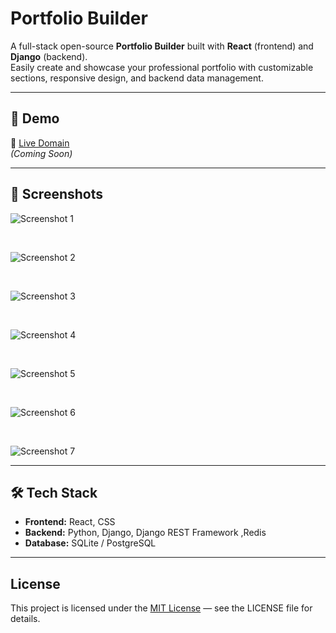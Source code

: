 # Portfolio Builder

A full-stack open-source **Portfolio Builder** built with **React** (frontend) and **Django** (backend).  
Easily create and showcase your professional portfolio with customizable sections, responsive design, and backend data management.

---

## 🚀 Demo
🔗 [Live Domain](https://your-domain.com)  
*(Coming Soon)*

---


## 📸 Screenshots

![Screenshot 1](https://lh3.googleusercontent.com/d/1nBYes6aRaY0jzdSjCuPYJGJjwa8kkHY-=w1000?authuser=0)

<br>

![Screenshot 2](https://lh3.googleusercontent.com/d/1GX1iOevtazEtQTS-x0i4Ez1EP0npNFmy=w1000?authuser=0)

<br>

![Screenshot 3](https://lh3.googleusercontent.com/d/18aMErA9K2hTj4noNWe7rbI5pWVRT4rBS=w1000?authuser=0)

<br>

![Screenshot 4](https://lh3.googleusercontent.com/d/1Vy-2PNWVkwFK5zk12T8OBuh_dDZSBAH1=w1000?authuser=0)

<br>

![Screenshot 5](https://lh3.googleusercontent.com/d/1yNRvvQqHY7STSiVOEjjRjCPixRlvatvA=w1000?authuser=0)

<br>

![Screenshot 6](https://lh3.googleusercontent.com/d/1RaOuBwTSGpcLxHDujTNpTNjICDz13VkK=w1000?authuser=0)

<br>

![Screenshot 7](https://lh3.googleusercontent.com/d/10z1roRGlcmWz4t297XpLHA9xFhTj05cp=w1000?authuser=0)

---

## 🛠 Tech Stack
- **Frontend:** React, CSS
- **Backend:** Python, Django, Django REST Framework ,Redis 
- **Database:** SQLite / PostgreSQL

---

## License

This project is licensed under the [MIT License](./LICENSE) — see the LICENSE file for details.




